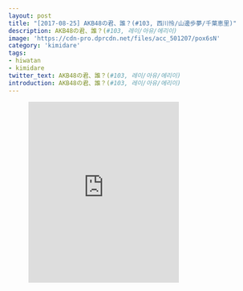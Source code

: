 ```yaml
---
layout: post
title: "[2017-08-25] AKB48の君、誰？(#103, 西川怜/山邊歩夢/千葉恵里)"
description: AKB48の君、誰？(#103, 레이/아유/에리이)
image: 'https://cdn-pro.dprcdn.net/files/acc_501207/pox6sN'
category: 'kimidare'
tags:
- hiwatan
- kimidare
twitter_text: AKB48の君、誰？(#103, 레이/아유/에리이)
introduction: AKB48の君、誰？(#103, 레이/아유/에리이)
---
```

<figure class="video_container">
<iframe src="https://player.vimeo.com/video/240670669" height="360" frameborder="0" webkitallowfullscreen mozallowfullscreen allowfullscreen></iframe>
</figure>

